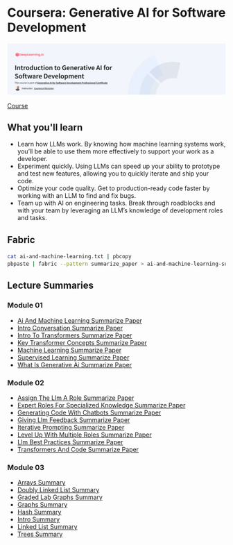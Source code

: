 # Coursera: Generative AI for Software Development

![header](../assets/intro-header.png)

[Course](https://www.coursera.org/professional-certificates/generative-ai-for-software-development)

## What you'll learn

- Learn how LLMs work. By knowing how machine learning systems work, you’ll be able to use them more effectively to support your work as a developer.
- Experiment quickly. Using LLMs can speed up your ability to prototype and test new features, allowing you to quickly iterate and ship your code.
- Optimize your code quality. Get to production-ready code faster by working with an LLM to find and fix bugs.
- Team up with AI on engineering tasks. Break through roadblocks and with your team by leveraging an LLM’s knowledge of development roles and tasks.

## Fabric

```sh
cat ai-and-machine-learning.txt | pbcopy
pbpaste | fabric --pattern summarize_paper > ai-and-machine-learning-summarize-paper.md
```

## Lecture Summaries

<!-- BEGIN SUMMARIES -->

### Module 01

- [Ai And Machine Learning Summarize Paper](transcripts/summaries/module-01/ai-and-machine-learning-summarize-paper.md)
- [Intro Conversation Summarize Paper](transcripts/summaries/module-01/intro-conversation-summarize-paper.md)
- [Intro To Transformers Summarize Paper](transcripts/summaries/module-01/intro-to-transformers-summarize-paper.md)
- [Key Transformer Concepts Summarize Paper](transcripts/summaries/module-01/key-transformer-concepts-summarize-paper.md)
- [Machine Learning Summarize Paper](transcripts/summaries/module-01/machine-learning-summarize-paper.md)
- [Supervised Learning Summarize Paper](transcripts/summaries/module-01/supervised-learning-summarize-paper.md)
- [What Is Generative Ai Summarize Paper](transcripts/summaries/module-01/what-is-generative-ai-summarize-paper.md)

### Module 02

- [Assign The Llm A Role Summarize Paper](transcripts/summaries/module-02/assign-the-llm-a-role-summarize-paper.md)
- [Expert Roles For Specialized Knowledge Summarize Paper](transcripts/summaries/module-02/expert-roles-for-specialized-knowledge-summarize-paper.md)
- [Generating Code With Chatbots Summarize Paper](transcripts/summaries/module-02/generating-code-with-chatbots-summarize-paper.md)
- [Giving Llm Feedback Summarize Paper](transcripts/summaries/module-02/giving-llm-feedback-summarize-paper.md)
- [Iterative Prompting Summarize Paper](transcripts/summaries/module-02/iterative-prompting-summarize-paper.md)
- [Level Up With Multiple Roles Summarize Paper](transcripts/summaries/module-02/level-up-with-multiple-roles-summarize-paper.md)
- [Llm Best Practices Summarize Paper](transcripts/summaries/module-02/llm-best-practices-summarize-paper.md)
- [Transformers And Code Summarize Paper](transcripts/summaries/module-02/transformers-and-code-summarize-paper.md)

### Module 03

- [Arrays Summary](transcripts/summaries/module-03/arrays-summary.md)
- [Doubly Linked List Summary](transcripts/summaries/module-03/doubly-linked-list-summary.md)
- [Graded Lab Graphs Summary](transcripts/summaries/module-03/graded-lab-graphs-summary.md)
- [Graphs Summary](transcripts/summaries/module-03/graphs-summary.md)
- [Hash Summary](transcripts/summaries/module-03/hash-summary.md)
- [Intro Summary](transcripts/summaries/module-03/intro-summary.md)
- [Linked List Summary](transcripts/summaries/module-03/linked-list-summary.md)
- [Trees Summary](transcripts/summaries/module-03/trees-summary.md)

<!-- END SUMMARIES -->
